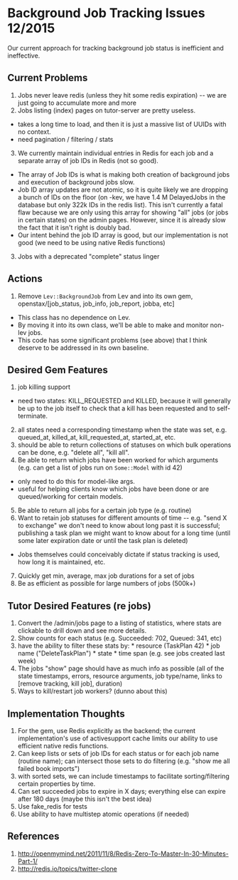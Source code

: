 # Background Job Tracking Issues 12/2015

Our current approach for tracking background job status is inefficient and ineffective.

## Current Problems

1. Jobs never leave redis (unless they hit some redis expiration) -- we are just going to accumulate more and more
2. Jobs listing (index) pages on tutor-server are pretty useless.
  * takes a long time to load, and then it is just a massive list of UUIDs with no context.
  * need pagination / filtering / stats
3. We currently maintain individual entries in Redis for each job and a separate array of job IDs in Redis (not so good).
  * The array of Job IDs is what is making both creation of background jobs and execution of background jobs slow.
  * Job ID array updates are not atomic, so it is quite likely we are dropping a bunch of IDs on the floor (on -kev, we have 1.4 M DelayedJobs in the database but only 322k IDs in the redis list).  This isn't currently a fatal flaw because we are only using this array for showing "all" jobs (or jobs in certain states) on the admin pages.  However, since it is already slow the fact that it isn't right is doubly bad.
  * Our intent behind the job ID array is good, but our implementation is not good (we need to be using native Redis functions)
3. Jobs with a deprecated "complete" status linger

## Actions

1. Remove `Lev::BackgroundJob` from Lev and into its own gem, openstax/[job_status, job_info, job_report, jobba, etc]
  * This class has no dependence on Lev.
  * By moving it into its own class, we'll be able to make and monitor non-lev jobs.
  * This code has some significant problems (see above) that I think deserve to be addressed in its own baseline.

## Desired Gem Features

1. job killing support
  * need two states: KILL_REQUESTED and KILLED, because it will generally be up to the job itself to check that a kill has been requested and to self-terminate.
2. all states need a corresponding timestamp when the state was set, e.g. queued_at, killed_at, kill_requested_at, started_at, etc.
3. should be able to return collections of statuses on which bulk operations can be done, e.g. "delete all", "kill all".
4. Be able to return which jobs have been worked for which arguments (e.g. can get a list of jobs run on `Some::Model` with id 42)
  * only need to do this for model-like args.
  * useful for helping clients know which jobs have been done or are queued/working for certain models.
5. Be able to return all jobs for a certain job type (e.g. routine)
6. Want to retain job statuses for different amounts of time -- e.g. "send X to exchange" we don't need to know about long past it is successful; publishing a task plan we might want to know about for a long time (until some later expiration date or until the task plan is deleted)
  * Jobs themselves could conceivably dictate if status tracking is used, how long it is maintained, etc.
7. Quickly get min, average, max job durations for a set of jobs
8. Be as efficient as possible for large numbers of jobs (500k+)

## Tutor Desired Features (re jobs)

1. Convert the /admin/jobs page to a listing of statistics, where stats are clickable to drill down and see more details.
  1. Show counts for each status (e.g. Succeeded: 702, Queued: 341, etc)
  2. have the ability to filter these stats by:
    * resource (TaskPlan 42)
    * job name ("DeleteTaskPlan")
    * state
    * time span (e.g. see jobs created last week)
2. The jobs "show" page should have as much info as possible (all of the state timestamps, errors, resource arguments, job type/name, links to [remove tracking, kill job], duration)
3. Ways to kill/restart job workers? (dunno about this)

## Implementation Thoughts

1. For the gem, use Redis explicitly as the backend; the current implementation's use of activesupport cache limits our ability to use efficient native redis functions.
  1. Can keep lists or sets of job IDs for each status or for each job name (routine name); can intersect those sets to do filtering (e.g. "show me all failed book imports")
  2. with sorted sets, we can include timestamps to facilitate sorting/filtering certain properties by time.
  2. Can set succeeded jobs to expire in X days; everything else can expire after 180 days (maybe this isn't the best idea)
  3. Use fake_redis for tests
  4. Use ability to have multistep atomic operations (if needed)

## References

1. http://openmymind.net/2011/11/8/Redis-Zero-To-Master-In-30-Minutes-Part-1/
2. http://redis.io/topics/twitter-clone

